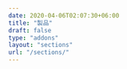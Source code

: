 ```yaml
---
date: 2020-04-06T02:07:30+06:00
title: "製品"
draft: false
type: "addons"
layout: "sections"
url: "/sections/"
---
```

